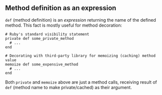 ## Method definition as an expression

`def` (method definition) is an _expression_ returning the name of the defined method. This
fact is mostly useful for method decoration:

    # Ruby's standard visibility statement
    private def some_private_method
      # ...
    end

    # Decorating with third-party library for memoizing (caching) method value
    memoize def some_expensive_method
      # ...
    end

Both `private` and `memoize` above are just a method calls, receiving result of `def` (method name
to make private/cached) as their argument.
